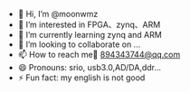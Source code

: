 - 👋 Hi, I’m @moonwmz
- 👀 I’m interested in FPGA、zynq、ARM
- 🌱 I’m currently learning zynq and ARM
- 💞️ I’m looking to collaborate on ...
- 📫 How to reach me📧 894343744@qq.com
- 😄 Pronouns: srio, usb3.0,AD/DA,ddr...
- ⚡ Fun fact: my english is not good 

<!---
moonwmz/moonwmz is a ✨ special ✨ repository because its `README.md` (this file) appears on your GitHub profile.
You can click the Preview link to take a look at your changes.
--->
